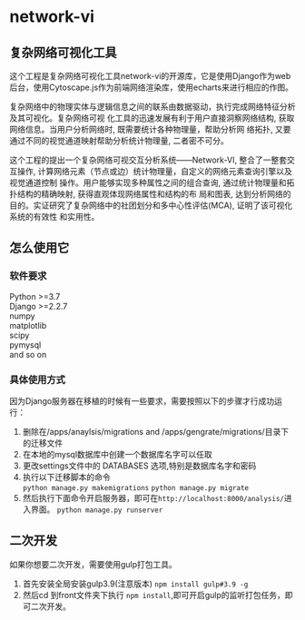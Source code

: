 # network-vi
复杂网络可视化工具
---
这个工程是复杂网络可视化工具network-vi的开源库，它是使用Django作为web后台，使用Cytoscape.js作为前端网络渲染库，使用echarts来进行相应的作图。

复杂网络中的物理实体与逻辑信息之间的联系由数据驱动，执行完成网络特征分析及其可视化。复杂网络可视
化工具的迅速发展有利于用户直接洞察网络结构, 获取网络信息。当用户分析网络时, 既需要统计各种物理量，帮助分析网
络拓扑, 又要通过不同的视觉通道映射帮助分析统计物理量, 二者密不可分。

这个工程的提出一个复杂网络可视交互分析系统——Network-VI, 整合了一整套交互操作, 计算网络元素（节点或边）统计物理量，自定义的网络元素查询引擎以及视觉通道控制
操作。用户能够实现多种属性之间的组合查询, 通过统计物理量和拓扑结构的精确映射, 获得直观体现网络属性和结构的布
局和图表, 达到分析网络的目的。实证研究了复杂网络中的社团划分和多中心性评估(MCA), 证明了该可视化系统的有效性
和实用性。


## 怎么使用它

### 软件要求
Python >=3.7   
Django >=2.2.7  
numpy  
matplotlib  
scipy  
pymysql  
and so on 
### 具体使用方式
因为Django服务器在移植的时候有一些要求，需要按照以下的步骤才行成功运行：
1. 删除在/apps/anaylsis/migrations and /apps/gengrate/migrations/目录下的迁移文件
2. 在本地的mysql数据库中创建一个数据库名字可以任取
3. 更改settings文件中的 DATABASES 选项,特别是数据库名字和密码
4. 执行以下迁移脚本的命令  
`python manage.py makemigrations`
`python manage.py migrate`
5. 然后执行下面命令开启服务器，即可在`http://localhost:8000/analysis/`进入界面。
`python manage.py runserver`
## 二次开发
如果你想要二次开发，需要使用gulp打包工具。
1. 首先安装全局安装gulp3.9(注意版本)
`npm install gulp#3.9 -g`
2. 然后cd 到front文件夹下执行 `npm install`,即可开启gulp的监听打包任务，即可二次开发。






